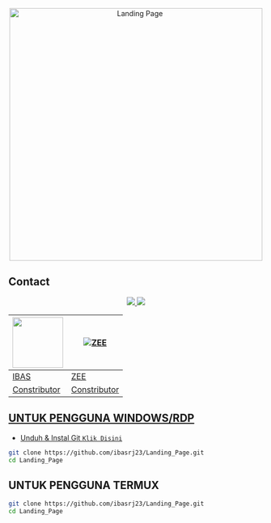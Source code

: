 <p align="center">
<img src="https://telegra.ph/file/0c948e309cc07fb7f3cfa.jpg" alt="Landing Page" width="500"/>


## Contact
<p align="center">
  <a href="https://instagram.com/kyy_rj"><img src="https://img.shields.io/badge/Instagram-E4405F?style=for-the-badge&logo=instagram&logoColor=white"/> 
  <a href="https://www.instagram.com/azzhqmrh_/"><img src="https://img.shields.io/badge/Instagram-E4405F?style=for-the-badge&logo=instagram&logoColor=white"/> 
 </p>


 <a href="https://github.com/ibasrj23"><img src="https://github.com/ibasrj23.png?size=100" width="100" height="100"></a> | [![ZEE](https://github.com/zeeazizah.png?size=100)](https://github.com/zeeazizah) 
---|---
[IBAS](https://github.com/ibasrj23)  | [ZEE](https://github.com/zeeazizah)
Constributor| Constributor |

## UNTUK PENGGUNA WINDOWS/RDP

* Unduh & Instal Git [`Klik Disini`](https://git-scm.com/downloads)

```bash
git clone https://github.com/ibasrj23/Landing_Page.git
cd Landing_Page
```



## UNTUK PENGGUNA TERMUX

```bash
git clone https://github.com/ibasrj23/Landing_Page.git
cd Landing_Page
```

